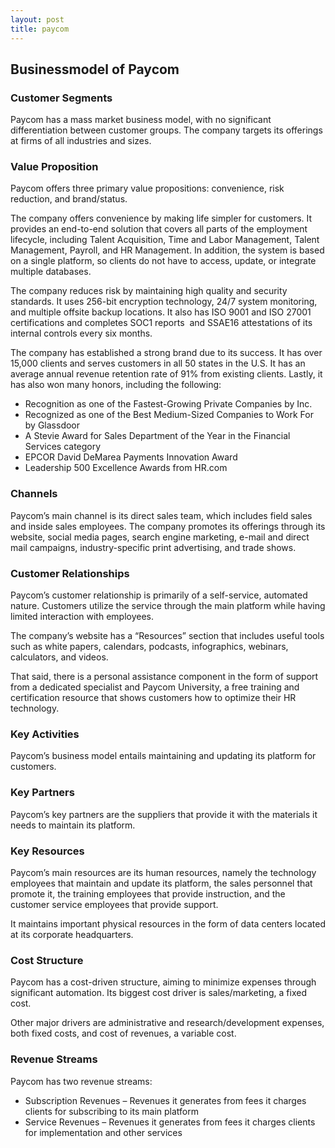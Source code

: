 ```yaml
---
layout: post
title: paycom
---
```


Businessmodel of Paycom
------------------------

### Customer Segments

Paycom has a mass market business model, with no significant differentiation between customer groups. The company targets its offerings at firms of all industries and sizes.

### Value Proposition

Paycom offers three primary value propositions: convenience, risk reduction, and brand/status.

The company offers convenience by making life simpler for customers. It provides an end-to-end solution that covers all parts of the employment lifecycle, including Talent Acquisition, Time and Labor Management, Talent Management, Payroll, and HR Management. In addition, the system is based on a single platform, so clients do not have to access, update, or integrate multiple databases.

The company reduces risk by maintaining high quality and security standards. It uses 256-bit encryption technology, 24/7 system monitoring, and multiple offsite backup locations. It also has ISO 9001 and ISO 27001 certifications and completes SOC1 reports  and SSAE16 attestations of its internal controls every six months.

The company has established a strong brand due to its success. It has over 15,000 clients and serves customers in all 50 states in the U.S. It has an average annual revenue retention rate of 91% from existing clients. Lastly, it has also won many honors, including the following:

 * Recognition as one of the Fastest-Growing Private Companies by Inc.
* Recognized as one of the Best Medium-Sized Companies to Work For by Glassdoor
* A Stevie Award for Sales Department of the Year in the Financial Services category
* EPCOR David DeMarea Payments Innovation Award
* Leadership 500 Excellence Awards from HR.com
 ### Channels

Paycom’s main channel is its direct sales team, which includes field sales and inside sales employees. The company promotes its offerings through its website, social media pages, search engine marketing, e-mail and direct mail campaigns, industry-specific print advertising, and trade shows.

### Customer Relationships

Paycom’s customer relationship is primarily of a self-service, automated nature. Customers utilize the service through the main platform while having limited interaction with employees.

The company’s website has a “Resources” section that includes useful tools such as white papers, calendars, podcasts, infographics, webinars, calculators, and videos.

That said, there is a personal assistance component in the form of support from a dedicated specialist and Paycom University, a free training and certification resource that shows customers how to optimize their HR technology.

### Key Activities

Paycom’s business model entails maintaining and updating its platform for customers.

### Key Partners

Paycom’s key partners are the suppliers that provide it with the materials it needs to maintain its platform.

### Key Resources

Paycom’s main resources are its human resources, namely the technology employees that maintain and update its platform, the sales personnel that promote it, the training employees that provide instruction, and the customer service employees that provide support.

It maintains important physical resources in the form of data centers located at its corporate headquarters.

### Cost Structure

Paycom has a cost-driven structure, aiming to minimize expenses through significant automation. Its biggest cost driver is sales/marketing, a fixed cost.

Other major drivers are administrative and research/development expenses, both fixed costs, and cost of revenues, a variable cost.

### Revenue Streams

Paycom has two revenue streams:

 * Subscription Revenues – Revenues it generates from fees it charges clients for subscribing to its main platform
* Service Revenues – Revenues it generates from fees it charges clients for implementation and other services
